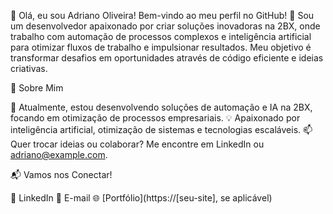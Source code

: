 👋 Olá, eu sou Adriano Oliveira!
Bem-vindo ao meu perfil no GitHub! 🚀 Sou um desenvolvedor apaixonado por criar soluções inovadoras na 2BX, onde trabalho com automação de processos complexos e inteligência artificial para otimizar fluxos de trabalho e impulsionar resultados. Meu objetivo é transformar desafios em oportunidades através de código eficiente e ideias criativas.

🌟 Sobre Mim

🔭 Atualmente, estou desenvolvendo soluções de automação e IA na 2BX, focando em otimização de processos empresariais.
💡 Apaixonado por inteligência artificial, otimização de sistemas e tecnologias escaláveis.
📫 Quer trocar ideias ou colaborar? Me encontre em LinkedIn ou adriano@example.com.

📬 Vamos nos Conectar!

💼 LinkedIn
📧 E-mail
🌐 [Portfólio](https://[seu-site], se aplicável)


